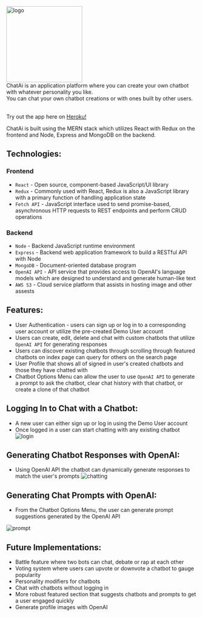 <div><img width="200" alt="logo" src="https://github.com/taylormusolf/ChatAi/assets/71670060/0fda19e8-2bda-453c-8f45-12252ba59389"></div>
ChatAi is an application platform where you can create your own chatbot with whatever personality you like. 
<br />
You can chat your own chatbot creations or with ones built by other users.
<br />
<br />

Try out the app here on [Heroku!](https://chatai.taylormusolf.com/)

ChatAi is built using the MERN stack which utilizes React with Redux on the frontend and Node, Express and MongoDB on the backend.

## Technologies:

### Frontend
* `React` - Open source, component-based JavaScript/UI library
* `Redux` - Commonly used with React, Redux is also a JavaScript library with a primary function of handling application state
* `Fetch API` - JavaScript interface used to send promise-based, asynchronous HTTP requests to REST endpoints and perform CRUD operations

### Backend
* `Node` - Backend JavaScript runtime environment
* `Express` - Backend web application framework to build a RESTful API with Node
* `MongoDB` - Document-oriented database program
* `OpenAI API` - API service that provides access to OpenAI's language models which are designed to understand and generate human-like text
* `AWS S3` - Cloud service platform that assists in hosting image and other assests

## Features:
* User Authentication - users can sign up or log in to a corresponding user account or utilize the pre-created Demo User account
* Users can create, edit, delete and chat with custom chatbots that utilize `OpenAI API` for generating responses
* Users can discover existing chatbots through scrolling through featured chatbots on index page can query for others on the search page
* User Profile that shows all of signed in user's created chatbots and those they have chatted with
* Chatbot Options Menu can allow the user to use `OpenAI API` to generate a prompt to ask the chatbot, clear chat history with that chatbot, or create a clone of that chatbot


## Logging In to Chat with a Chatbot:
* A new user can either sign up or log in using the Demo User account
* Once logged in a user can start chatting with any existing chatbot
![login](https://github.com/taylormusolf/ChatAi/assets/71670060/24ea35d2-ce67-4433-beb3-30f131526ca7)


## Generating Chatbot Responses with OpenAI:
* Using OpenAI API the chatbot can dynamically generate responses to match the user's prompts
![chatting](https://github.com/taylormusolf/ChatAi/assets/71670060/6e9c82cb-bc7a-4642-ab73-5a95ba174732)



## Generating Chat Prompts with OpenAI:
* From the Chatbot Options Menu, the user can generate prompt suggestions generated by the OpenAI API

![prompt](https://github.com/taylormusolf/ChatAi/assets/71670060/fb2068bd-61f2-4136-b5a7-bf60b49ef31e)


## Future Implementations:
 - Battle feature where two bots can chat, debate or rap at each other
 - Voting system where users can upvote or downvote a chatbot to gauge popularity
 - Personality modifiers for chatbots
 - Chat with chatbots without logging in
 - More robust featured section that suggests chatbots and prompts to get a user engaged quickly
 - Generate profile images with OpenAI


